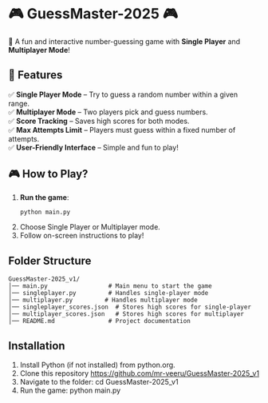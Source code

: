 # 🎮 GuessMaster-2025 🎮

🚀 A fun and interactive number-guessing game with **Single Player** and **Multiplayer Mode**!

## 📌 Features
✅ **Single Player Mode** – Try to guess a random number within a given range.  
✅ **Multiplayer Mode** – Two players pick and guess numbers.  
✅ **Score Tracking** – Saves high scores for both modes.  
✅ **Max Attempts Limit** – Players must guess within a fixed number of attempts.  
✅ **User-Friendly Interface** – Simple and fun to play!

## 🎮 How to Play?
1. **Run the game**:  
   ```sh
   python main.py
2. Choose Single Player or Multiplayer mode.
3. Follow on-screen instructions to play!


## Folder Structure
	GuessMaster-2025_v1/
	│── main.py                 # Main menu to start the game
	│── singleplayer.py         # Handles single-player mode
	│── multiplayer.py         # Handles multiplayer mode
	│── singleplayer_scores.json  # Stores high scores for single-player
	│── multiplayer_scores.json   # Stores high scores for multiplayer
	│── README.md               # Project documentation


## Installation
1. Install Python (if not installed) from python.org.
2. Clone this repository
	https://github.com/mr-veeru/GuessMaster-2025_v1
3. Navigate to the folder:
	cd GuessMaster-2025_v1
4. Run the game:
	python main.py

